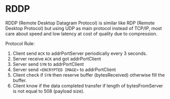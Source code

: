 # RDDP
RDDP (Remote Desktop Datagram Protocol) is similar like RDP (Remote Desktop Protocol) but using UDP as main protocol instead of TCP/IP, most care about speed and low latency at cost of quality due to compression.

Protocol Rule:
1. Client send ```ACK``` to addrPortServer periodically every 3 seconds.
2. Server receive ```ACK``` and got addrPortClient
3. Server send ```SYN``` to addrPortClient
4. Server send ```<ENCRYPTED IMAGE>``` to addrPortClient
5. Client check if ```SYN``` then reserve buffer (bytesReceived) otherwise fill the buffer.
6. Client know if the data completed transfer if length of bytesFromServer is not equal to 508 (payload size).
